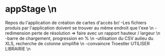 # appStage \n
Repos du l'application de création de cartes d'accès br/
-Les fichiers produis par l'application doivent se trouver au même endroit que l'exe \n
-redimension perte de résolution => faire avec un rapport hauteur / largeur \n
-barre de chargement, progression en %  \n
-utilisation du CSV aulieu du XLS, recherche de colonne simplifié \n
-convaincre Troestler UTILISER LIBRAIRIE \n
